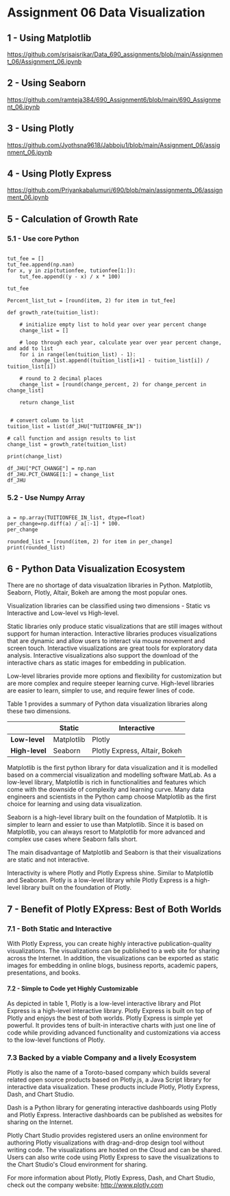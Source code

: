 # Assignment 06 Data Visualization

## 1 - Using Matplotlib

https://github.com/srisaisrikar/Data_690_assignments/blob/main/Assignment_06/Assignment_06.ipynb

## 2 - Using Seaborn

https://github.com/ramteja384/690_Assignment6/blob/main/690_Assignment_06.ipynb

## 3 - Using Plotly

https://github.com/Jyothsna9618/Jabboju1/blob/main/Assignment_06/assignment_06.ipynb

## 4 - Using Plotly Express

https://github.com/Priyankabalumuri/690/blob/main/assignments_06/assignment_06.ipynb

## 5 - Calculation of Growth Rate

### 5.1 - Use core Python

```

tut_fee = []
tut_fee.append(np.nan)
for x, y in zip(tutionfee, tutionfee[1:]):
    tut_fee.append((y - x) / x * 100)

tut_fee

Percent_list_tut = [round(item, 2) for item in tut_fee]

```

```
def growth_rate(tuition_list):

    # initialize empty list to hold year over year percent change
    change_list = []

    # loop through each year, calculate year over year percent change, and add to list
    for i in range(len(tuition_list) - 1):
        change_list.append((tuition_list[i+1] - tuition_list[i]) / tuition_list[i])

    # round to 2 decimal places
    change_list = [round(change_percent, 2) for change_percent in change_list]

    return change_list
    
 
 # convert column to list
tuition_list = list(df_JHU["TUITIONFEE_IN"])

# call function and assign results to list
change_list = growth_rate(tuition_list)

print(change_list)

df_JHU["PCT_CHANGE"] = np.nan
df_JHU.PCT_CHANGE[1:] = change_list
df_JHU

```

### 5.2 - Use Numpy Array

```

a = np.array(TUITIONFEE_IN_list, dtype=float)
per_change=np.diff(a) / a[:-1] * 100.
per_change

rounded_list = [round(item, 2) for item in per_change]
print(rounded_list) 

```


## 6 - Python Data Visualization Ecosystem

There are no shortage of data visualzation libraries in Python. Matplotlib, Seaborn, Plotly, Altair, Bokeh are among the most popular ones. 

Visualization libraries can be classified 
using two dimensions - Static vs Interactive and Low-level vs High-level.

Static libraries only produce static visualizations that are still images without support for human interaction.  Interactive libraries produces visualizations that are dynamic and allow users to interact via mouse movement and screen touch. Interactive visualizations are great tools for exploratory data analysis. Interactive visualizations also support the download of the interactive chars
as static images for embedding in publication. 

Low-level libraries provide more options and flexibility for customization but are more complex and require steeper learning curve. High-level libraries are easier to learn, simpler to use, and require fewer lines of code. 

Table 1 provides a summary of Python data visualization libraries along these two dimensions.

|                | Static     | Interactive |
|----------------|------------|-------------|
|**Low-level**   | Matplotlib | Plotly      | 
|**High-level**  | Seaborn    | Plotly Express, Altair, Bokeh | 


Matplotlib is the first python library for data visualization and it is modelled based on a commercial visualization and modelling software MatLab. As a low-level library, Matplotlib is rich in functionalities and features which come with the downside of complexity and learning curve. Many data engineers and scientists in the Python camp choose Matplotlib as the first choice for learning and using data visualization. 

Seaborn is a high-level library built on the foundation of Matplotlib. It is simpler to learn and essier to use than Matplotlib. Since it is based on Matplotlib, you can always resort to Matplotlib for more advanced and complex use cases where Seaborn falls short.

The main disadvantage of Matplotlib and Seaborn is that their visualizations are static and not interactive. 

Interactivity is where Plotly and Plotly Express shine. Similar to Matplotlib and Seaboran. Plotly is a low-level library while Plotly Express is a high-level library built on the foundation of Plotly.


## 7 - Benefit of Plotly EXpress: Best of Both Worlds

### 7.1 - Both Static and Interactive

With Plotly Express, you can create highly interactive publication-quality visualizations. The visualizations can be published to a web site for sharing across the Internet. In addition, the visualizations can be exported as static images for embedding in online blogs, business reports, academic papers, presentations, and books.  
#### 7.2 - Simple to Code yet Highly Customizable

As depicted in table 1, Plotly is a low-level interactive library and Plot Express is a high-level interactive library.  Plotly Express is built on top of Plotly and enjoys the best of both worlds. Plotly Express is simple yet powerful. It provides tens of built-in interactive charts with just one line of code while providing advanced functionality and customizations via access to the low-level functions of Plotly. 

### 7.3 Backed by a viable Company and a lively Ecosystem 

Plotly is also the name of a Toroto-based company which builds several related open source products based on Plotly.js, a Java Script library for interactive data visualization. These products include Plotly, Plotly Express, Dash, and Chart Studio. 

Dash is a Python library for generating interactive dashboards using Plotly and Plotly Express. Interactive dashboards can be published as websites for sharing on the Internet.

Plotly Chart Studio provides registered users an online environment for authoring Plotly visualizations with drag-and-drop design tool without writing code. The visualizations are hosted on the Cloud and can be shared. Users can also write code using Plotly Express to save the visualizations to the Chart Studio's Cloud environment for sharing.

For more information about Plotly, Plotly Express, Dash, and Chart Studio, check out the company website:
http://www.plotly.com
